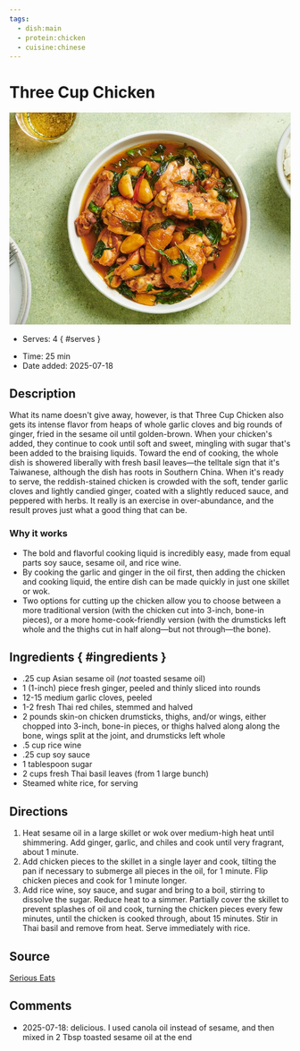 ```yaml
---
tags:
  - dish:main
  - protein:chicken
  - cuisine:chinese
---
```

<!-- Tags can have colon, but no space around it -->

# Three Cup Chicken

![Recipe picture](../images/taiwanese-three-cup-chicken-san-bei-gi-recipe-hero-03-withprop1-be057543176f45689d37c1f4287ec3c1.jpg)

<!-- Serves has to be a single number, no dashes, but text is allowed after the
number (e.g., 24 cookies) -->
- Serves: 4
{ #serves }
<!-- Time is not parsed, so anything can be input here, and additional
values can be added (e.g., "active time", "cooking time", etc) -->
- Time: 25 min
- Date added: 2025-07-18

## Description
What its name doesn't give away, however, is that Three Cup Chicken also gets its intense flavor from heaps of whole garlic cloves and big rounds of ginger, fried in the sesame oil until golden-brown. When your chicken's added, they continue to cook until soft and sweet, mingling with sugar that's been added to the braising liquids. Toward the end of cooking, the whole dish is showered liberally with fresh basil leaves—the telltale sign that it's Taiwanese, although the dish has roots in Southern China. When it's ready to serve, the reddish-stained chicken is crowded with the soft, tender garlic cloves and lightly candied ginger, coated with a slightly reduced sauce, and peppered with herbs. It really is an exercise in over-abundance, and the result proves just what a good thing that can be. 
### Why it works
- The bold and flavorful cooking liquid is incredibly easy, made from equal parts soy sauce, sesame oil, and rice wine.
- By cooking the garlic and ginger in the oil first, then adding the chicken and cooking liquid, the entire dish can be made quickly in just one skillet or wok.
- Two options for cutting up the chicken allow you to choose between a more traditional version (with the chicken cut into 3-inch, bone-in pieces), or a more home-cook-friendly version (with the drumsticks left whole and the thighs cut in half along—but not through—the bone).

## Ingredients { #ingredients }

<!-- Decimals are allowed, fractions are not. For ranges, use only a single dash
and no spaces between the numbers. -->

- .25 cup Asian sesame oil (*not* toasted sesame oil)
- 1 (1-inch) piece fresh ginger, peeled and thinly sliced into rounds
- 12-15 medium garlic cloves, peeled
- 1-2 fresh Thai red chiles, stemmed and halved
- 2 pounds skin-on chicken drumsticks, thighs, and/or wings, either chopped into 3-inch, bone-in pieces, or thighs halved along along the bone, wings split at the joint, and drumsticks left whole
- .5 cup rice wine
- .25 cup soy sauce
- 1 tablespoon sugar
- 2 cups fresh Thai basil leaves (from 1 large bunch)
- Steamed white rice, for serving

## Directions

<!-- If you have a direction that refers to a number of some ingredient, wrap
the number in asterisks and add `{.ingredient-num}` afterwards. For example,
write `Add 2 Tbsp oil to pan` as `Add *2*{.ingredient-num} to pan`. This allows
us to properly change the number when changing the serves value. -->

1. Heat sesame oil in a large skillet or wok over medium-high heat until shimmering. Add ginger, garlic, and chiles and cook until very fragrant, about 1 minute.
2. Add chicken pieces to the skillet in a single layer and cook, tilting the pan if necessary to submerge all pieces in the oil, for 1 minute. Flip chicken pieces and cook for 1 minute longer.
3. Add rice wine, soy sauce, and sugar and bring to a boil, stirring to dissolve the sugar. Reduce heat to a simmer. Partially cover the skillet to prevent splashes of oil and cook, turning the chicken pieces every few minutes, until the chicken is cooked through, about 15 minutes. Stir in Thai basil and remove from heat. Serve immediately with rice. 

## Source

[Serious Eats](https://www.seriouseats.com/taiwanese-three-cup-chicken-san-bei-gi-recipe)

## Comments

- 2025-07-18: delicious. I used canola oil instead of sesame, and then mixed in 2 Tbsp toasted sesame oil at the end
